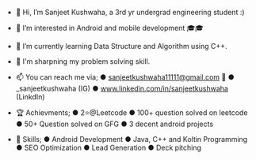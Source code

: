 - 👋 Hi, I’m Sanjeet Kushwaha, a 3rd yr undergrad engineering student :)
- 👀 I’m interested in Android and mobile development 🎓🎓
- 🌱 I’m currently learning Data Structure and Algorithm using C++.
- 💞️ I'm sharpning my problem solving skill.
- 📫 You can reach me via;
                           ● sanjeetkushwaha11111@gmail.com 📧
                           ● _sanjeetkushwaha (IG)
                           ● www.linkedin.com/in/sanjeetkushwaha (LinkdIn)
- 🏆 Achievments;
                  ● 2⭐@Leetcode
                  ● 100+ question solved on leetcode
                  ● 50+ Question solved on GFG
                  ● 3 decent android projects
                  
 
- 🚀 Skills;
              ● Android Development
              ● Java, C++ and Koltin Programming
              ● SEO Optimization
              ● Lead Generation
              ● Deck pitching
              
<!---
You can check out my recent and ongoing project in repository 👉👉
--->
